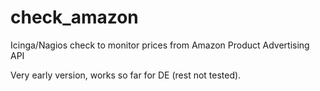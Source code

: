 # check_amazon
Icinga/Nagios check to monitor prices from Amazon Product Advertising API


Very early version, works so far for DE (rest not tested).
